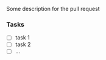 <!-- briefly describe what you'll be doing -->
Some description for the pull request

<!-- Create a list of task you need to complete in order to finish your main task -->
### Tasks
- [ ] task 1
- [ ] task 2
- [ ] ...

<!-- You can edit this once you finish the draft 
and mark it as ready for review, you can include 
the following information, just uncomment when needed
and delete this paragraph

Brief description on your work

- Change 1
- Change 2
- ...

Also include relevant motivation and context.

### Dependencies
- Dep 1
- Dep 2
- ... 
  
-->